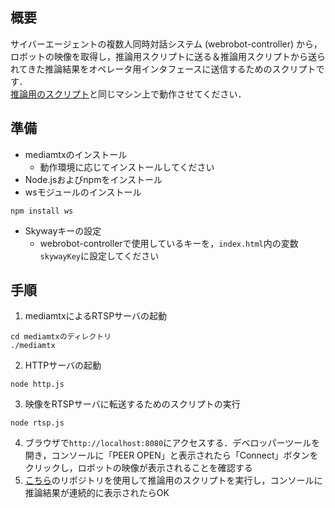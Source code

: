 ## 概要

サイバーエージェントの複数人同時対話システム (webrobot-controller) から，ロボットの映像を取得し，推論用スクリプトに送る＆推論用スクリプトから送られてきた推論結果をオペレータ用インタフェースに送信するためのスクリプトです．<br>
[推論用のスクリプト](https://github.com/m0chi1216/anomaly_detection)と同じマシン上で動作させてください．

## 準備
- mediamtxのインストール
  - 動作環境に応じてインストールしてください
- Node.jsおよびnpmをインストール
- wsモジュールのインストール
```
npm install ws
```
- Skywayキーの設定
  - webrobot-controllerで使用しているキーを，`index.html`内の変数`skywayKey`に設定してください
## 手順
1. mediamtxによるRTSPサーバの起動
```
cd mediamtxのディレクトリ
./mediamtx
``` 
2. HTTPサーバの起動
```
node http.js
```
3. 映像をRTSPサーバに転送するためのスクリプトの実行
```
node rtsp.js
```
4. ブラウザで`http://localhost:8080`にアクセスする．デベロッパーツールを開き，コンソールに「PEER OPEN」と表示されたら「Connect」ボタンをクリックし，ロボットの映像が表示されることを確認する
5. [こちら](https://github.com/m0chi1216/anomaly_detection)のリポジトリを使用して推論用のスクリプトを実行し，コンソールに推論結果が連続的に表示されたらOK